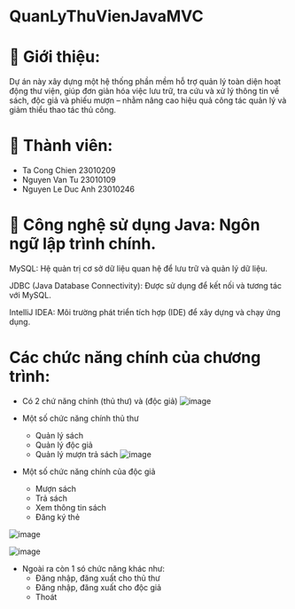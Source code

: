 # QuanLyThuVienJavaMVC
# 📌 Giới thiệu:
Dự án này xây dựng một hệ thống phần mềm hỗ trợ quản lý toàn diện hoạt động thư viện, giúp đơn giản hóa việc lưu trữ, tra cứu và xử lý thông tin về sách, độc giả và phiếu mượn – nhằm nâng cao hiệu quả công tác quản lý và giảm thiểu thao tác thủ công.

# 👥 Thành viên:
- Ta Cong Chien 23010209
- Nguyen Van Tu 23010109 
- Nguyen Le Duc Anh 23010246

# 🧰 Công nghệ sử dụng Java: Ngôn ngữ lập trình chính.

MySQL: Hệ quản trị cơ sở dữ liệu quan hệ để lưu trữ và quản lý dữ liệu.

JDBC (Java Database Connectivity): Được sử dụng để kết nối và tương tác với MySQL.

IntelliJ IDEA: Môi trường phát triển tích hợp (IDE) để xây dựng và chạy ứng dụng.

# Các chức năng chính của chương trình:
- Có 2 chứ năng chính (thủ thư) và (độc giả)
![image](https://github.com/user-attachments/assets/74a9285d-098d-4e51-ac4c-958a4e7f0f85)

- Một số chức năng chính thủ thư
  - Quản lý sách
  - Quản lý độc giả
  - Quản lý mượn trả sách
![image](https://github.com/user-attachments/assets/b447fb03-1540-4237-9119-6611daf7090d)

- Một số chức năng chính của độc giả
  - Mượn sách
  - Trả sách
  - Xem thông tin sách
  - Đăng ký thẻ

![image](https://github.com/user-attachments/assets/41d8e9e9-9ae5-4fa6-ad10-6da987ce04f8)

![image](https://github.com/user-attachments/assets/3049dbb5-cc26-4cf3-b846-1c88bbd6d51f)

- Ngoài ra còn 1 só chức năng khác như:
  - Đăng nhập, đăng xuất cho thủ thư
  - Đăng nhập, đăng xuất cho độc giả
  - Thoát






